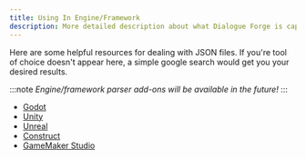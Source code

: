 ```yaml
---
title: Using In Engine/Framework
description: More detailed description about what Dialogue Forge is capable of.
---
```


Here are some helpful resources for dealing with JSON files. If you're tool of choice doesn't appear here, a simple google search would get you your desired results.

:::note
*Engine/framework parser add-ons will be available in the future!*
:::

- [Godot](https://docs.godotengine.org/en/stable/classes/class_json.html)
- [Unity](https://docs.unity3d.com/Manual/JSONSerialization.html)
- [Unreal](https://docs.unrealengine.com/en-US/API/Runtime/Json/Dom/FJsonObject/index.html)
- [Construct](https://www.construct.net/en/make-games/manuals/construct-3/plugin-reference/json)
- [GameMaker Studio](https://docs.yoyogames.com/source/dadiospice/002_reference/file%20handling/json_encode.html)